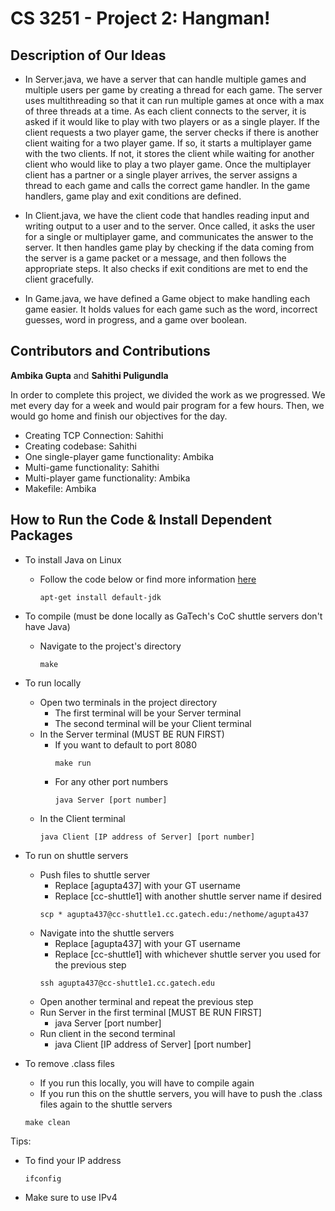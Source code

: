 # CS 3251 - Project 2: Hangman!


## Description of Our Ideas
* In Server.java, we have a server that can handle multiple games and multiple users per game by creating a thread for each game. The server uses multithreading so that it can run multiple games at once with a max of three threads at a time. As each client connects to the server, it is asked if it would like to play with two players or as a single player. If the client requests a two player game, the server checks if there is another client waiting for a two player game. If so, it starts a multiplayer game with the two clients. If not, it stores the client while waiting for another client who would like to play a two player game. Once the multiplayer client has a partner or a single player arrives, the server assigns a thread to each game and calls the correct game handler. In the game handlers, game play and exit conditions are defined.

* In Client.java, we have the client code that handles reading input and writing output to a user and to the server. Once called, it asks the user for a single or multiplayer game, and communicates the answer to the server. It then handles game play by checking if the data coming from the server is a game packet or a message, and then follows the appropriate steps. It also checks if exit conditions are met to end the client gracefully.

* In Game.java, we have defined a Game object to make handling each game easier. It holds values for each game such as the word, incorrect guesses, word in progress, and a game over boolean.



## Contributors and Contributions
**Ambika Gupta** and **Sahithi Puligundla**

In order to complete this project, we divided the work as we progressed. We met every day for a week and would pair program for a few hours. Then, we would go home and finish our objectives for the day.

* Creating TCP Connection: Sahithi
* Creating codebase: Sahithi
* One single-player game functionality: Ambika
* Multi-game functionality: Sahithi
* Multi-player game functionality: Ambika
* Makefile: Ambika



## How to Run the Code & Install Dependent Packages
* To install Java on Linux
  - Follow the code below or find more information [here](https://thishosting.rocks/install-java-ubuntu/)
    ```
    apt-get install default-jdk
    ```


* To compile (must be done locally as GaTech's CoC shuttle servers don't have Java)
  - Navigate to the project's directory
    ```
    make
    ```


* To run locally
  - Open two terminals in the project directory
    - The first terminal will be your Server terminal
    - The second terminal will be your Client terminal
  - In the Server terminal (MUST BE RUN FIRST)
    - If you want to default to port 8080
      ```
      make run
      ```
    - For any other port numbers
      ```
      java Server [port number]
      ```
  - In the Client terminal
    ```
    java Client [IP address of Server] [port number]
    ```


* To run on shuttle servers
  - Push files to shuttle server
    - Replace [agupta437] with your GT username
    - Replace [cc-shuttle1] with another shuttle server name if desired
    ```
    scp * agupta437@cc-shuttle1.cc.gatech.edu:/nethome/agupta437
    ```
  - Navigate into the shuttle servers
    - Replace [agupta437] with your GT username
    - Replace [cc-shuttle1] with whichever shuttle server you used for the previous step
    ```
    ssh agupta437@cc-shuttle1.cc.gatech.edu
    ```
  - Open another terminal and repeat the previous step
  - Run Server in the first terminal [MUST BE RUN FIRST]
    - java Server [port number]
  - Run client in the second terminal
    - java Client [IP address of Server] [port number]


* To remove .class files
  - If you run this locally, you will have to compile again
  - If you run this on the shuttle servers, you will have to push the .class files again to the shuttle servers
  ```
  make clean
  ```


Tips:
  - To find your IP address
    ```
    ifconfig
    ```
  - Make sure to use IPv4
